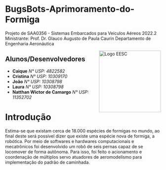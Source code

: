# BugsBots-Aprimoramento-do-Formiga
  Projeto de SAA0356 - Sistemas Embarcados para Veículos Aéreos 2022.2
  Ministrante: Prof. Dr. Glauco Augusto de Paula Caurin
  Departamento de Engenharia Aeronáutica

<img src="./img/logo_eesc.png" align="right"
     alt="Logo EESC" height="200">


## Alunos/Desenvolvedores

* **Caique** *N° USP: 4822582* 
* **Cristina** *N° USP: 10309170* 
* **João** *N° USP: 10308798* 
* **Laura** *N° USP: 10308798* 
* **Natthan Wictor de Camargo** *N° USP: 11352702* 


# Introdução
Estima-se que existam cerca de 18.000 espécies de formigas no mundo, ao final deste será possível dizer que existe uma espécie nova de formiga, a robótica. Por meio de softwares e hardwares computacionais e mecatrônicos foi desenvolvido um robô de seis pernas capaz de se locomover de forma autônoma. Para isso, foi feito o acionamento e coordenação de múltiplos servo atuadores de aeromodelismo para implementação do padrão de caminhada.
